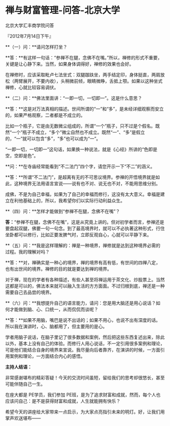 # 禅与财富管理-问答-北京大学

北京大学汇丰商学院问答

『2012年7月14日下午』

**（一）问：**请问怎样打坐？

**答：**有这样一句话：“参禅不在腿，念佛不在嘴。”所以，禅修的形式不重要，关键是让心静下来。当然，如果身体调得好，禅修的效果也会好。

在禅修时，应该采取毗卢七法坐式：双腿跏趺坐，两手结定印，身体挺直，两肩放松（两臂展开，不要内收），头稍微前倾，眼睛微睁，舌抵上颚。如果以这种坐式禅修，心就比较容易调伏。

**（二）问：**佛法里面讲：“一即一切，一切即一”。这是什么意思？

**答：**这是对万法真相的描述。世间所谓的“一”和“多”，是未经详细观察而安立的，如果严格观察，二者都是不成立的。

比如一个瓶子，它是由无数微尘组成的，所谓“一个”瓶子，只不过是个假名。既然“一个”瓶子不成立，“多个”微尘自然也不成立。既然“一”、“多”是假立的，“一”就可以包含“多”，“多”也可以成为“一”。

“一即一切，一切即一”这句话，如果换一种说法，就是《心经》所讲的“色即是空，空即是色”。

**问：**在寺庙经常能看到“不二法门”四个字，请您开示一下“不二”的涵义。

**答：**所谓“不二法门”，是超离有无的不可思议境界。参禅的开悟境界就是如此，这种境界无法用语言宣说——说有也不对、说无也不对，不能用思维分别。

成佛，不是为自己幸福，如果为了自己的幸福而修行，这没有太大意义。幸福是建立在利他基础上的，所以，我希望你们以实际行动利益众生。

**（四）问：**怎样才能做到“参禅不在腿，念佛不在嘴”？

**答：**“参禅不在腿，念佛不在嘴”，这是从究竟上讲的。但对初学者而言，参禅还是要盘起双腿，佛要一句一句念。到了最高境界时，就可以不必执著这种形式，行住坐卧都可以修行，比如正要发脾气时，立即反观自心，心就可以平静下来。

**（五）问：**我是这样理解的：禅是一种境界，禅修就是达到这种境界必需的过程。我的理解对吗？

**答：**对，禅确实是一种心的境界，禅的境界有高有低，有世间的四禅八定，也有出世间的境界。禅修的目的就是要达到禅的境界。

对于禅，现在的学者有各种描述，有些人甚至将禅运用于茶文化、炒股票上。当然这都是可以的，佛法本来就可以融入生活的方方面面。不过归根到底，禅还是一种需要自己去品尝的境界。

**（六）问：**我想提升自己的语言能力，请问：您是用大脑还是用心说话？如何才能做到脑、心、口统一，从而侃侃而谈呢？

**答：**如果不用脑，嘴巴是说不出话的；如果不用心，也说不出有深度的话。所以我在演讲时，心、脑都用了，但主要用的是心。

学者用脑子说话，在脑子里记了很多数据和案例，然后把这些东西复述出来，除此以外，基本上没有自己的体验。而修行人用心说话，不一定引用很多案例和理论，可是他们能结合自身的境界来宣说。我尽量向后者靠齐，在演讲的时候，一方面引用案例和理论，一方面结合内心的感悟。

**主持人结语：**

非常感谢堪布的精彩答疑！今天的交流时间虽短，留给我们的思考却很悠长，甚至可能伴随自己一生。

在座大都是 PE学员，我们参加 PE班，是为了追求财富和成就，然而，每个人也应该问自己：是不是获得财富和成就，人生就能拥有快乐？

希望今天的讲座给大家带来一点启示，为大家点亮指引未来的明灯。好，让我们用掌声欢送堪布——

